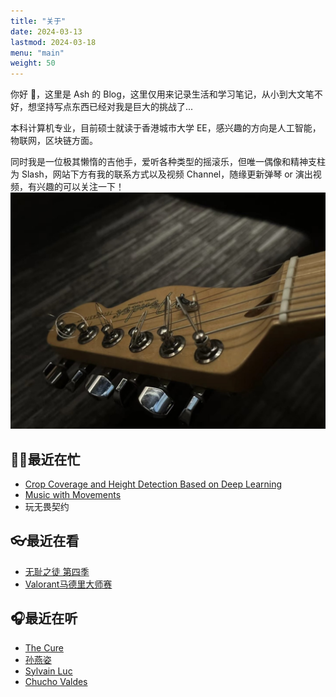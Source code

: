 ```yaml
---
title: "关于"
date: 2024-03-13
lastmod: 2024-03-18
menu: "main"
weight: 50
---
```


你好 👋，这里是 Ash 的 Blog，这里仅用来记录生活和学习笔记，从小到大文笔不好，想坚持写点东西已经对我是巨大的挑战了...

本科计算机专业，目前硕士就读于香港城市大学 EE，感兴趣的方向是人工智能，物联网，区块链方面。

同时我是一位极其懒惰的吉他手，爱听各种类型的摇滚乐，但唯一偶像和精神支柱为 Slash，网站下方有我的联系方式以及视频 Channel，随缘更新弹琴 or 演出视频，有兴趣的可以关注一下！
![Guitar](image.png)

## 🧑‍💻最近在忙
- [Crop Coverage and Height Detection Based on Deep Learning](https://github.com/ashhhi/Smart-Farm)
- [Music with Movements](https://github.com/ashhhi/MWM)
- 玩无畏契约

## 👓最近在看
- [无耻之徒 第四季](https://gimy.ai/vod/155289.html)
- [Valorant马德里大师赛](https://liquipedia.net/valorant/VCT/2024/Stage_1/Masters)

## 🎧最近在听
- [The Cure](https://open.spotify.com/artist/7bu3H8JO7d0UbMoVzbo70s?si=cc456907784b4200)
- [孙燕姿](https://open.spotify.com/artist/0SIXZXJCAhNU8sxK0qm7hn?si=344278c6588b4a58)
- [Sylvain Luc](https://open.spotify.com/artist/2dXI8YsDDZSD3HgoNUvilF?si=49f8ea2a7ac34518)
- [Chucho Valdes](https://open.spotify.com/artist/27mRThsZ9K1BYmz0rioxwp?si=8058605073d147f2)
